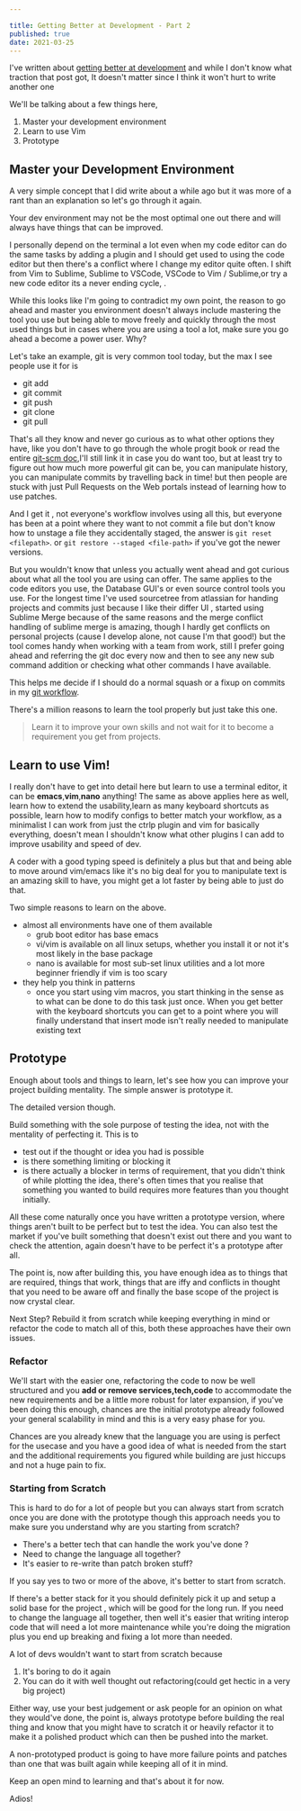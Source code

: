 ```yaml
---

title: Getting Better at Development - Part 2
published: true
date: 2021-03-25
---
```


I've written about [getting better at development](/posts/06012020-Getting-better-at-development.html) and while I don't know what traction that post got, It doesn't matter since I think it won't hurt to write another one

We'll be talking about a few things here,

1. Master your development environment
2. Learn to use Vim
3. Prototype

## Master your Development Environment

A very simple concept that I did write about a while ago but it was more of a rant than an explanation so let's go through it again.

Your dev environment may not be the most optimal one out there and will always have things that can be improved.

I personally depend on the terminal a lot even when my code editor can do the same tasks by adding a plugin and I should get used to using the code editor but then there's a conflict where I change my editor quite often. I shift from Vim to Sublime, Sublime to VSCode, VSCode to Vim / Sublime,or try a new code editor its a never ending cycle, .

While this looks like I'm going to contradict my own point, the reason to go ahead and master you environment doesn't always include mastering the tool you use but being able to move freely and quickly through the most used things but in cases where you are using a tool a lot, make sure you go ahead a become a power user. Why?

Let's take an example, git is very common tool today, but the max I see people use it for is

- git add
- git commit
- git push
- git clone
- git pull

That's all they know and never go curious as to what other options they have, like you don't have to go through the whole progit book or read the entire [git-scm doc](https://git-scm.com/doc),I'll still link it in case you do want too, but at least try to figure out how much more powerful git can be, you can manipulate history, you can manipulate commits by travelling back in time! but then people are stuck with just Pull Requests on the Web portals instead of learning how to use patches.

And I get it , not everyone's workflow involves using all this, but everyone has been at a point where they want to not commit a file but don't know how to unstage a file they accidentally staged, the answer is `git reset <filepath>`. or `git restore --staged <file-path>` if you've got the newer versions.

But you wouldn't know that unless you actually went ahead and got curious about what all the tool you are using can offer. The same applies to the code editors you use, the Database GUI's or even source control tools you use. For the longest time I've used sourcetree from atlassian for handing projects and commits just because I like their differ UI , started using Sublime Merge because of the same reasons and the merge conflict handling of sublime merge is amazing, though I hardly get conflicts on personal projects (cause I develop alone, not cause I'm that good!) but the tool comes handy when working with a team from work, still I prefer going ahead and referring the git doc every now and then to see any new sub command addition or checking what other commands I have available.

This helps me decide if I should do a normal squash or a fixup on commits in my [git workflow](/posts/20210301-Git-Workflow.html).

There's a million reasons to learn the tool properly but just take this one.

> Learn it to improve your own skills and not wait for it to become a requirement you get from projects.

## Learn to use Vim!

I really don't have to get into detail here but learn to use a terminal editor, it can be **emacs**,**vim**,**nano** anything! The same as above applies here as well, learn how to extend the usability,learn as many keyboard shortcuts as possible, learn how to modify configs to better match your workflow, as a minimalist I can work from just the ctrlp plugin and vim for basically everything, doesn't mean I shouldn't know what other plugins I can add to improve usability and speed of dev.

A coder with a good typing speed is definitely a plus but that and being able to move around vim/emacs like it's no big deal for you to manipulate text is an amazing skill to have, you might get a lot faster by being able to just do that.

Two simple reasons to learn on the above.

- almost all environments have one of them available
  - grub boot editor has base emacs
  - vi/vim is available on all linux setups, whether you install it or not it's most likely in the base package
  - nano is available for most sub-set linux utilities and a lot more beginner friendly if vim is too scary
- they help you think in patterns
  - once you start using vim macros, you start thinking in the sense as to what can be done to do this task just once. When you get better with the keyboard shortcuts you can get to a point where you will finally understand that insert mode isn't really needed to manipulate existing text

## Prototype

Enough about tools and things to learn, let's see how you can improve your project building mentality. The simple answer is prototype it.

The detailed version though.

Build something with the sole purpose of testing the idea, not with the mentality of perfecting it.
This is to

- test out if the thought or idea you had is possible
- is there something limiting or blocking it
- is there actually a blocker in terms of requirement, that you didn't think of while plotting the idea, there's often times that you realise that something you wanted to build requires more features than you thought initially.

All these come naturally once you have written a prototype version, where things aren't built to be perfect but to test the idea. You can also test the market if you've built something that doesn't exist out there and you want to check the attention, again doesn't have to be perfect it's a prototype after all.

The point is, now after building this, you have enough idea as to things that are required, things that work, things that are iffy and conflicts in thought that you need to be aware off and finally the base scope of the project is now crystal clear.

Next Step? Rebuild it from scratch while keeping everything in mind or refactor the code to match all of this, both these approaches have their own issues.

### Refactor

We'll start with the easier one, refactoring the code to now be well structured and you **add or remove services,tech,code** to accommodate the new requirements and be a little more robust for later expansion, if you've been doing this enough, chances are the initial prototype already followed your general scalability in mind and this is a very easy phase for you.

Chances are you already knew that the language you are using is perfect for the usecase and you have a good idea of what is needed from the start and the additional requirements you figured while building are just hiccups and not a huge pain to fix.

### Starting from Scratch

This is hard to do for a lot of people but you can always start from scratch once you are done with the prototype though this approach needs you to make sure you understand why are you starting from scratch?

- There's a better tech that can handle the work you've done ?
- Need to change the language all together?
- It's easier to re-write than patch broken stuff?

If you say yes to two or more of the above, it's better to start from scratch.

If there's a better stack for it you should definitely pick it up and setup a solid base for the project , which will be good for the long run. If you need to change the language all together, then well it's easier that writing interop code that will need a lot more maintenance while you're doing the migration plus you end up breaking and fixing a lot more than needed.

A lot of devs wouldn't want to start from scratch because

1. It's boring to do it again
2. You can do it with well thought out refactoring(could get hectic in a very big project)

Either way, use your best judgement or ask people for an opinion on what they would've done, the point is, always prototype before building the real thing and know that you might have to scratch it or heavily refactor it to make it a polished product which can then be pushed into the market.

A non-prototyped product is going to have more failure points and patches than one that was built again while keeping all of it in mind.

Keep an open mind to learning and that's about it for now.

Adios!
